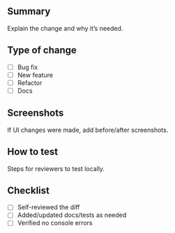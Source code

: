 ## Summary
Explain the change and why it’s needed.

## Type of change
- [ ] Bug fix
- [ ] New feature
- [ ] Refactor
- [ ] Docs

## Screenshots
If UI changes were made, add before/after screenshots.

## How to test
Steps for reviewers to test locally.

## Checklist
- [ ] Self-reviewed the diff
- [ ] Added/updated docs/tests as needed
- [ ] Verified no console errors
